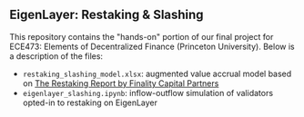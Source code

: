 ## EigenLayer: Restaking & Slashing

This repository contains the "hands-on" portion of our final project for ECE473: Elements of Decentralized Finance (Princeton University). Below is a description of the files:

- `restaking_slashing_model.xlsx`: augmented value accrual model based on [The Restaking Report by Finality Capital Partners](https://www.restakingreport.com/)
- `eigenlayer_slashing.ipynb`: inflow-outflow simulation of validators opted-in to restaking on EigenLayer
